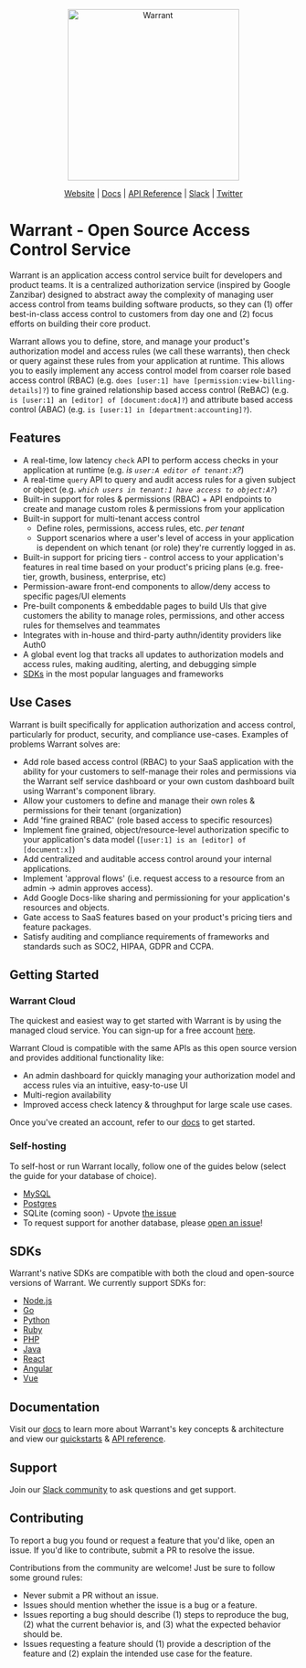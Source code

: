 <p align="center">
    <a href="https://warrant.dev/"><img src="https://warrant.dev/images/logo-primary-wide.png" width="300px" alt="Warrant" /></a>
</p>
<p align="center">
  <a href="https://warrant.dev/">Website</a> |
  <a href="https://docs.warrant.dev/">Docs</a> |
  <a href="https://docs.warrant.dev/objecttypes/get-all-object-types/">API Reference</a> |
  <a href="https://join.slack.com/t/warrantcommunity/shared_invite/zt-12g84updv-5l1pktJf2bI5WIKN4_~f4w">Slack</a> |
  <a href="https://twitter.com/warrant_dev">Twitter</a>
</p>

# Warrant - Open Source Access Control Service

Warrant is an application access control service built for developers and product teams. It is a centralized authorization service (inspired by Google Zanzibar) designed to abstract away the complexity of managing user access control from teams building software products, so they can (1) offer best-in-class access control to customers from day one and (2) focus efforts on building their core product.

Warrant allows you to define, store, and manage your product's authorization model and access rules (we call these warrants), then check or query against these rules from your application at runtime. This allows you to easily implement any access control model from coarser role based access control (RBAC) (e.g. `does [user:1] have [permission:view-billing-details]?`) to fine grained relationship based access control (ReBAC) (e.g. `is [user:1] an [editor] of [document:docA]?`) and attribute based access control (ABAC) (e.g. `is [user:1] in [department:accounting]?`).

## Features

- A real-time, low latency `check` API to perform access checks in your application at runtime (e.g. _is `user:A editor of tenant:X`?_)
- A real-time `query` API to query and audit access rules for a given subject or object (e.g. _`which users in tenant:1 have access to object:A?`_)
- Built-in support for roles & permissions (RBAC) + API endpoints to create and manage custom roles & permissions from your application
- Built-in support for multi-tenant access control
  - Define roles, permissions, access rules, etc. _per tenant_
  - Support scenarios where a user's level of access in your application is dependent on which tenant (or role) they're currently logged in as.
- Built-in support for pricing tiers - control access to your application's features in real time based on your product's pricing plans (e.g. free-tier, growth, business, enterprise, etc)
- Permission-aware front-end components to allow/deny access to specific pages/UI elements
- Pre-built components & embeddable pages to build UIs that give customers the ability to manage roles, permissions, and other access rules for themselves and teammates
- Integrates with in-house and third-party authn/identity providers like Auth0
- A global event log that tracks all updates to authorization models and access rules, making auditing, alerting, and debugging simple
- [SDKs](#sdks) in the most popular languages and frameworks

## Use Cases

Warrant is built specifically for application authorization and access control, particularly for product, security, and compliance use-cases. Examples of problems Warrant solves are:

- Add role based access control (RBAC) to your SaaS application with the ability for your customers to self-manage their roles and permissions via the Warrant self service dashboard or your own custom dashboard built using Warrant's component library.
- Allow your customers to define and manage their own roles & permissions for their tenant (organization)
- Add 'fine grained RBAC' (role based access to specific resources)
- Implement fine grained, object/resource-level authorization specific to your application's data model (`[user:1] is an [editor] of [document:x]`)
- Add centralized and auditable access control around your internal applications.
- Implement 'approval flows' (i.e. request access to a resource from an admin -> admin approves access).
- Add Google Docs-like sharing and permissioning for your application's resources and objects.
- Gate access to SaaS features based on your product's pricing tiers and feature packages.
- Satisfy auditing and compliance requirements of frameworks and standards such as SOC2, HIPAA, GDPR and CCPA.

## Getting Started

### Warrant Cloud

The quickest and easiest way to get started with Warrant is by using the managed cloud service. You can sign-up for a free account [here](https://app.warrant.dev/signup).

Warrant Cloud is compatible with the same APIs as this open source version and provides additional functionality like:

- An admin dashboard for quickly managing your authorization model and access rules via an intuitive, easy-to-use UI
- Multi-region availability
- Improved access check latency & throughput for large scale use cases.

Once you've created an account, refer to our [docs](https://docs.warrant.dev/) to get started.

### Self-hosting

To self-host or run Warrant locally, follow one of the guides below (select the guide for your database of choice).

- [MySQL](/migrations/datastore/mysql/README.md)
- [Postgres](/migrations/datastore/postgres/README.md)
- SQLite (coming soon) - Upvote [the issue](#14)
- To request support for another database, please [open an issue](https://github.com/warrant-dev/warrant/issues/new/choose)!

## SDKs

Warrant's native SDKs are compatible with both the cloud and open-source versions of Warrant. We currently support SDKs for:

- [Node.js](https://github.com/warrant-dev/warrant-node)
- [Go](https://github.com/warrant-dev/warrant-go)
- [Python](https://github.com/warrant-dev/warrant-python)
- [Ruby](https://github.com/warrant-dev/warrant-ruby)
- [PHP](https://github.com/warrant-dev/warrant-php)
- [Java](https://github.com/warrant-dev/warrant-java)
- [React](https://github.com/warrant-dev/react-warrant-js)
- [Angular](https://github.com/warrant-dev/angular-warrant)
- [Vue](https://github.com/warrant-dev/vue-warrant)

## Documentation

Visit our [docs](https://docs.warrant.dev/) to learn more about Warrant's key concepts & architecture and view our [quickstarts](https://docs.warrant.dev/quickstart/role-based-access-control/) & [API reference](https://docs.warrant.dev/objecttypes/get-all-object-types/).

## Support

Join our [Slack community](https://join.slack.com/t/warrantcommunity/shared_invite/zt-12g84updv-5l1pktJf2bI5WIKN4_~f4w) to ask questions and get support.

## Contributing

To report a bug you found or request a feature that you'd like, open an issue. If you'd like to contribute, submit a PR to resolve the issue.

Contributions from the community are welcome! Just be sure to follow some ground rules:

- Never submit a PR without an issue.
- Issues should mention whether the issue is a bug or a feature.
- Issues reporting a bug should describe (1) steps to reproduce the bug, (2) what the current behavior is, and (3) what the expected behavior should be.
- Issues requesting a feature should (1) provide a description of the feature and (2) explain the intended use case for the feature.
